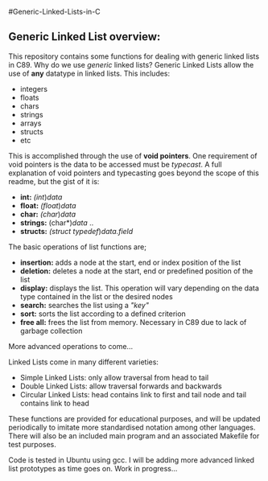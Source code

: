#Generic-Linked-Lists-in-C

## Generic Linked List overview:

This repository contains some functions for dealing with generic linked lists in C89. Why do we use _generic_ linked lists? 
Generic Linked Lists allow the use of **any** datatype in linked lists. 
This includes:
* integers
* floats
* chars
* strings
* arrays
* structs
* etc

This is accomplished through the use of **void pointers**. One requirement of void pointers is the data to be accessed must be _typecast_.
A full explanation of void pointers and typecasting goes beyond the scope of this readme, but the gist of it is:
* **int:** *(int*)_data_
* **float:** *(float*)_data_
* **char:** *(char*)_data_
* **strings:** (char*)_data_
..
* **structs:**  *(struct typedef*)_data.field_


The basic operations of list functions are;
* **insertion:** adds a node at the start, end or index position of the list
* **deletion:** deletes a node at the start, end or predefined position of the list
* **display:** displays the list. This operation will vary depending on the data type contained in the list or the desired nodes
* **search:** searches the list using a _"key"_
* **sort:** sorts the list according to a defined criterion
* **free all:** frees the list from memory. Necessary in C89 due to lack of garbage collection

More advanced operations to come...

Linked Lists come in many different varieties:
* Simple Linked Lists: only allow traversal from head to tail
* Double Linked Lists: allow traversal forwards and backwards
* Circular Linked Lists: head contains link to first and tail node and tail contains link to head

These functions are provided for educational purposes, and will be updated periodically to imitate more standardised notation among other languages.
There will also be an included main program and an associated Makefile for test purposes.

Code is tested in Ubuntu using gcc. I will be adding more advanced linked list prototypes as time goes on. Work in progress...
